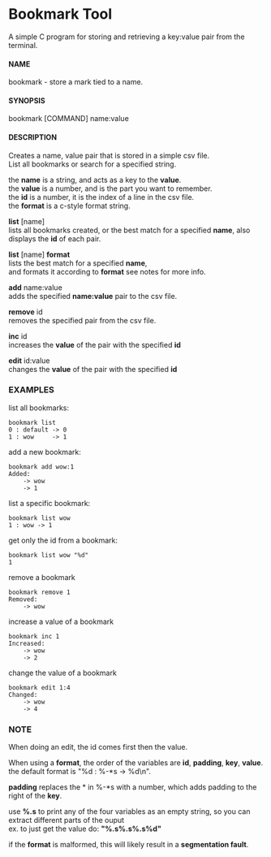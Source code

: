 # Bookmark Tool

A simple C program for storing and retrieving a key:value pair from the terminal.

#### NAME
bookmark - store a mark tied to a name.

#### SYNOPSIS
bookmark [COMMAND] name:value

#### DESCRIPTION
Creates a name, value pair that is stored in a simple csv file.  
List all bookmarks or search for a specified string.

the **name** is a string, and acts as a key to the **value**.  
the **value** is a number, and is the part you want to remember.  
the **id** is a number, it is the index of a line in the csv file.  
the **format** is a c-style format string.  

**list** [name]  
lists all bookmarks created, or the best match for a specified **name**,
also displays the **id** of each pair.

**list** [name] **format**  
lists the best match for a specified **name**,  
and formats it according to **format** see notes for more info.

**add** name:value  
adds the specified **name:value** pair to the csv file.

**remove** id  
removes the specified pair from the csv file.

**inc** id  
increases the **value** of the pair with the specified **id**

**edit** id:value  
changes the **value** of the pair with the specified **id**

### EXAMPLES
list all bookmarks:  

	bookmark list
	0 : default -> 0
	1 : wow     -> 1

add a new bookmark:

	bookmark add wow:1
	Added:
    	-> wow
    	-> 1
    
list a specific bookmark:

	bookmark list wow
	1 : wow -> 1

get only the id from a bookmark:  

	bookmark list wow "%d"
	1
    
remove a bookmark
 
 	bookmark remove 1
	Removed:
		-> wow

increase a value of a bookmark

	bookmark inc 1
	Increased:
		-> wow
		-> 2

change the value of a bookmark  

	bookmark edit 1:4
	Changed:
		-> wow
		-> 4

### NOTE
When doing an edit, the id comes first then the value.  
  
When using a **format**, the order of the variables are **id**, **padding**, **key**, **value**.  
the default format is "%d : %-*s -> %d\n".  
  
**padding** replaces the * in %-*s with a number, which adds padding to the right of the **key**.

use **%.s** to print any of the four variables as an empty string, so you can extract different parts of the ouput  
ex. to just get the value do: **"%.s%.s%.s%d"**  
  
if the **format** is malformed, this will likely result in a **segmentation fault**.